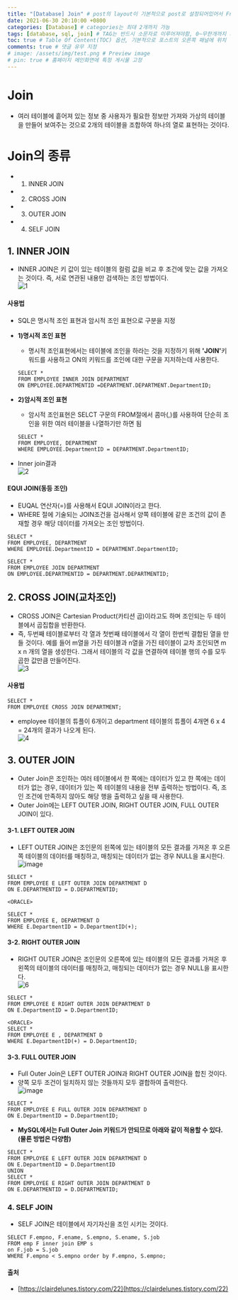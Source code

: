 ```yaml
---
title: "[Database] Join" # post의 layout이 기본적으로 post로 설정되어있어서 Front Matter에 따로 layout변수를 만들어 주지 않아도 됨
date: 2021-06-30 20:10:00 +0800
categories: [Database] # categories는 최대 2개까지 가능
tags: [database, sql, join] # TAG는 반드시 소문자로 이루어져야함, 0~무한개까지 지정 가능
toc: true # Table Of Content(TOC) 옵션, 기본적으로 포스트의 오른쪽 패널에 위치
comments: true # 댓글 유무 지정
# image: /assets/img/test.png # Preview image
# pin: true # 홈페이지 메인화면에 특정 게시물 고정
---
```


# Join
- 여러 테이블에 흩어져 있는 정보 중 사용자가 필요한 정보만 가져와 가상의 테이블을 만들어 보여주는 것으로 2개의 테이블을 조합하여 하나의 열로 표현하는 것이다.

# Join의 종류
- 1) INNER JOIN
- 2) CROSS JOIN
- 3) OUTER JOIN
- 4) SELF JOIN

## 1. INNER JOIN
- INNER JOIN은 키 값이 있는 테이블의 컬럼 값을 비교 후 조건에 맞는 값을 가져오는 것이다. 즉, 서로 연관된 내용만 검색하는 조인 방법이다.<br>
![1](https://user-images.githubusercontent.com/44339530/120775030-cd2f6d80-c55d-11eb-8df5-58c43efa0eb7.png)<br>

#### 사용법
- SQL은 명시적 조인 표현과 암시적 조인 표현으로 구분을 지정
- <b>1)명시적 조인 표현</b>
    - 명시적 조인표현에서는 테이블에 조인을 하라는 것을 지정하기 위해 <b>'JOIN'</b>키워드를 사용하고 ON의 키워드를 조인에 대한 구문을 지저하는데 사용한다.

    ~~~
    SELECT *
    FROM EMPLOYEE INNER JOIN DEPARTMENT
    ON EMPLOYEE.DEPARTMENTID =DEPARTMENT.DEPARTMENT.DepartmentID;
    ~~~

- <b>2)암시적 조인 표현</b>
    - 암시적 조인표현은 SELCT 구문의 FROM절에서 콤마(,)를 사용하여 단순히 조인을 위한 여러 테이블을 나열하기만 하면 됨

    ~~~
    SELECT *
    FROM EMPLOYEE, DEPARTMENT
    WHERE EMPLOYEE.DepartmentID = DEPARTMENT.DepartmentID;
    ~~~

- Inner join결과<br>
![2](https://user-images.githubusercontent.com/44339530/120775647-5f377600-c55e-11eb-85fa-c7b036b0dfc9.jpeg)<br>

#### EQUI JOIN(동등 조인)
- EUQAL 연산자(=)를 사용해서 EQUI JOIN이라고 한다.
- WHERE 절에 기술되는 JOIN조건을 검사해서 양쪽 테이블에 같은 조건의 값이 존재할 경우 해당 데이터를 가져오는 조인 방법이다.

~~~
SELECT *
FROM EMPLOYEE, DEPARTMENT
WHERE EMPLOYEE.DepartmentID = DEPARTMENT.DepartmentID;

SELECT *
FROM EMPLOYEE JOIN DEPARTMENT
ON EMPLOYEE.DEPARTMENTID = DEPARTMENT.DEPARTMENTID;
~~~

## 2. CROSS JOIN(교차조인)
- CROSS JOIN은 Cartesian Product(카티션 곱)이라고도 하며 조인되는 두 테이블에서 곱집합을 반환한다.
- 즉, 두번째 테이블로부터 각 열과 첫번째 테이블에서 각 열이 한번씩 결합된 열을 만들 것이다. 예를 들어 m열을 가진 테이블과 n열을 가진 테이블이 교차 조인되면 m x n 개의 열을 생성한다. 그래서 테이블의 각 값을 연결하여 테이블 행의 수를 모두 곱한 값만큼 만들어진다.<br>
![3](https://user-images.githubusercontent.com/44339530/120776302-0d432000-c55f-11eb-9e95-e86381956c8a.jpeg)<br>

#### 사용법
~~~
SELECT *
FROM EMPLOYEE CROSS JOIN DEPARTMENT;
~~~

- employee 테이블의 튜플이 6개이고 department 테이블의 튜플이 4개면 6 x 4 = 24개의 결과가 나오게 된다.<br>
![4](https://user-images.githubusercontent.com/44339530/120776446-39f73780-c55f-11eb-87bc-747e10e2cadb.jpeg)<br>

## 3. OUTER JOIN
- Outer Join은 조인하는 여러 테이블에서 한 쪽에는 데이터가 있고 한 쪽에는 데이터가 없는 경우, 데이터가 있는 쪽 테이블의 내용을 전부 출력하는 방법이다. 즉, 조인 조건에 만족하지 않아도 해당 행을 출력하고 싶을 때 사용한다.
- Outer Join에는 LEFT OUTER JOIN, RIGHT OUTER JOIN, FULL OUTER JOIN이 있다.

#### 3-1. LEFT OUTER JOIN
- LEFT OUTER JOIN은 조인문의 왼쪽에 있는 테이블의 모든 결과를 가져온 후 오른쪽 테이블의 데이터를 매칭하고, 매칭되는 데이터가 없는 경우 NULL을 표시한다.<br>
![image](https://user-images.githubusercontent.com/44339530/120776868-a40fdc80-c55f-11eb-91da-f1f57748a45c.png)<br>

~~~
SELECT *
FROM EMPLOYEE E LEFT OUTER JOIN DEPARTMENT D
ON E.DEPARTMENTID = D.DEPARTMENTID;

<ORACLE>

SELECT *
FROM EMPLOYEE E, DEPARTMENT D
WHERE E.DepartmentID = D.DepartmentID(+);
~~~

#### 3-2. RIGHT OUTER JOIN
- RIGHT OUTER JOIN은 조인문의 오른쪽에 있는 테이블의 모든 결과를 가져온 후 왼쪽의 테이블의 데이터를 매칭하고, 매칭되는 데이터가 없는 경우 NULL을 표시한다.<br>
![6](https://user-images.githubusercontent.com/44339530/120777150-f5b86700-c55f-11eb-9458-ccd810ffa725.png)<br>

~~~
SELECT *
FROM EMPLOYEE E RIGHT OUTER JOIN DEPARTMENT D
ON E.DepartmentID = D.DepartmentID;

<ORACLE>
SELECT *
FROM EMPLOYEE E , DEPARTMENT D
WHERE E.DepartmentID(+) = D.DepartmentID;
~~~

#### 3-3. FULL OUTER JOIN
- Full Outer Join은 LEFT OUTER JOIN과 RIGHT OUTER JOIN을 합친 것이다.
- 양쪽 모두 조건이 일치하지 않는 것들까지 모두 결합하여 출력한다.<br>
![image](https://user-images.githubusercontent.com/44339530/120777482-48921e80-c560-11eb-89b6-df8916fbae43.png)<br>

~~~
SELECT *
FROM EMPLOYEE E FULL OUTER JOIN DEPARTMENT D
ON E.DepartmentID = D.DepartmentID;
~~~

- <b>MySQL에서는 Full Outer Join 키워드가 안되므로 아래와 같이 적용할 수 있다.(물론 방법은 다양함)</b>

~~~
SELECT *
FROM EMPLOYEE E LEFT OUTER JOIN DEPARTMENT D
ON E.DepartmentID = D.DepartmentID
UNION
SELECT *
FROM EMPLOYEE E RIGHT OUTER JOIN DEPARTMENT D
ON E.DEPARTMENTID = D.DEPARTMENTID;
~~~

### 4. SELF JOIN
- SELF JOIN은 테이블에서 자기자신을 조인 시키는 것이다.

~~~
SELECT F.empno, F.ename, S.empno, S.ename, S.job
FROM emp F inner join EMP s
on F.job = S.job
WHERE F.empno < S.empno order by F.empno, S.empno;
~~~

#### 출처
- [https://clairdelunes.tistory.com/22](https://clairdelunes.tistory.com/22)






